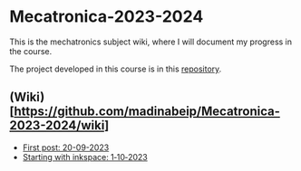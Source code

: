 # Mecatronica-2023-2024

This is the mechatronics subject wiki, where I will document my progress in the course. 

The project developed in this course is in this [repository](https://github.com/madinabeip/Mecatronica-proyecto).


## (Wiki)[https://github.com/madinabeip/Mecatronica-2023-2024/wiki]
* [First post: 20-09-2023](https://github.com/madinabeip/Mecatronica-2023-2024/wiki/First-post:-20%E2%80%9009%E2%80%902023)
* [Starting with inkspace: 1‐10‐2023](https://github.com/madinabeip/Mecatronica-2023-2024/wiki/Starting-with-inkspace:-1%E2%80%9010%E2%80%902023)
